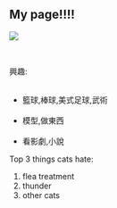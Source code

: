<link href="https://fonts.googleapis.com/css?family=Lobster" rel="stylesheet" type="text/css">
<style>
  .red-text {
    color: black;
  }

  h2 {
    font-family: Lobster, Monospace;
  }

  p {
    font-size: 16px;
    font-family: Monospace;
  }

  .thick-green-border {
    border-color: green;
    border-width: 10px;
    border-style: solid;
    border-radius: 50%;
  }

  .smaller-image {
    width: 100px;
  }
</style>

<div class="container-fluid">
  <h2 class="black-text">My page!!!!</h2>

  <a href="#"><img class="smaller-image thick-green-border" src="https://drive.google.com/drive/my-drive"></a>

  <p>興趣:</p>
  <ul>
    <li>籃球,棒球,美式足球,武術</li>
    <li>模型,做東西</li>
    <li>看影劇,小說</li>
  </ul>
  <p>Top 3 things cats hate:</p>
  <ol>
    <li>flea treatment</li>
    <li>thunder</li>
    <li>other cats</li>
  </ol>

</div>
